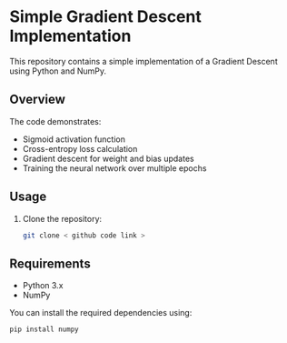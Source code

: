 # Simple Gradient Descent Implementation

This repository contains a simple implementation of a Gradient Descent using Python and NumPy. 

## Overview

The code demonstrates:
- Sigmoid activation function
- Cross-entropy loss calculation
- Gradient descent for weight and bias updates
- Training the neural network over multiple epochs

## Usage

1. Clone the repository:
   ```bash
   git clone < github code link >
   ```

## Requirements

- Python 3.x
- NumPy

You can install the required dependencies using:
```bash
pip install numpy
```

